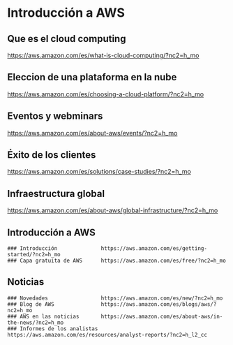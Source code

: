 # Introducción a AWS

## Que es el cloud computing
https://aws.amazon.com/es/what-is-cloud-computing/?nc2=h_mo

## Eleccion de una plataforma en la nube
https://aws.amazon.com/es/choosing-a-cloud-platform/?nc2=h_mo

## Eventos y webminars
https://aws.amazon.com/es/about-aws/events/?nc2=h_mo

## Éxito de los clientes
https://aws.amazon.com/es/solutions/case-studies/?nc2=h_mo

## Infraestructura global
https://aws.amazon.com/es/about-aws/global-infrastructure/?nc2=h_mo

## Introducción a AWS
```
### Introducción              https://aws.amazon.com/es/getting-started/?nc2=h_mo
### Capa gratuita de AWS      https://aws.amazon.com/es/free/?nc2=h_mo
```

## Noticias
```
### Novedades                 https://aws.amazon.com/es/new/?nc2=h_mo
### Blog de AWS               https://aws.amazon.com/es/blogs/aws/?nc2=h_mo
### AWS en las noticias       https://aws.amazon.com/es/about-aws/in-the-news/?nc2=h_mo
### Informes de los analistas https://aws.amazon.com/es/resources/analyst-reports/?nc2=h_l2_cc
